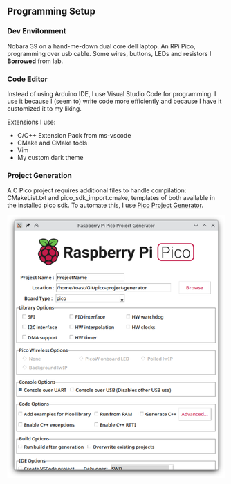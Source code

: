 ## Programming Setup

### Dev Envitonment

Nobara 39 on a hand-me-down dual core dell laptop. An RPi Pico, programming over usb cable. Some wires, buttons, LEDs and resistors I <b>Borrowed</b> from lab.

### Code Editor
Instead of using Arduino IDE, I use Visual Studio Code for programming. I use it because I (seem to) write code more efficiently and because I have it customized it to my liking.

Extensions I use:
- C/C++ Extension Pack from ms-vscode
- CMake and CMake tools
- Vim
- My custom dark theme

### Project Generation

A C Pico project requires additional files to handle compilation: CMakeList.txt and pico_sdk_import.cmake, templates of both available in the installed pico sdk. To automate this, I use [Pico Project Generator](https://github.com/raspberrypi/pico-project-generator). 

![](assets/picoProjGen.png)